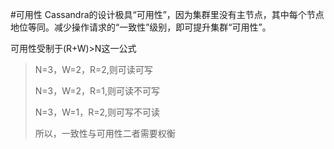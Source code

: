 #可用性
Cassandra的设计极具“可用性”，因为集群里没有主节点，其中每个节点地位等同。减少操作请求的“一致性”级别，即可提升集群“可用性”。

可用性受制于(R+W)>N这一公式

>N=3，W=2，R=2,则可读可写
>
>N=3，W=2，R=1,则可读不可写
>
>N=3，W=1，R=2,则可写不可读
>
>所以，一致性与可用性二者需要权衡